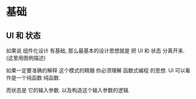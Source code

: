 # 基础

## UI 和 状态

如果说 组件化设计 有基础, 那么最基本的设计思想就是 把 UI 和 状态 分离开来. (这里用图例描述)

如果一定要准确的解释 这个模式的精髓 你必须理解 <Paradigm>函数式编程</Paradigm> 的思想. UI 可以看作是一个纯函数 <Paradigm>纯函数</Paradigm>.

而状态是 它的输入参数. 以及构造这个输入参数的逻辑.
